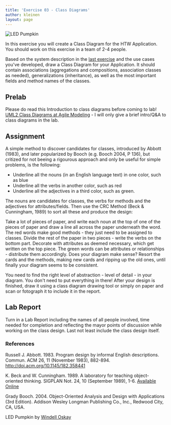 ```yaml
---
title: 'Exercise 03 - Class Diagrams'
author: kleinen
layout: page
---
```


 ![LED Pumpkin](../../images/led-pumpkin.jpg "pumpkins")

In this exercise you will create a Class Diagram for the HTW Application.
You should work on this exercise in a team of 2-4 people.

Based on the system description in the [last exercise](../lab-02) and the use
cases you've developed,
draw a Class Diagram for your Application. It should contain associations (aggregations and compositions, association classes as needed), generalizations (inheritance), as well as the most important fields and method names of the classes.
## Prelab
Please do read this Introduction to class diagrams before coming to lab!
[UML2 Class Diagrams at Agile Modeling](http://www.agilemodeling.com/artifacts/classDiagram.htm) - I will only give a brief intro/Q&A to class diagrams in the lab.

## Assignment

A simple method to discover candidates for classes, introduced by Abbott (1983),
and later popularized by Booch (e.g. Booch 2004, P 136), but critized for not beeing a rigourous approach and only be useful for simple problems, is the following:

  * Underline all the nouns (in an English language text) in one color, such as blue
  * Underline all the verbs in another color, such as red
  * Underline all the adjectives in a third color, such as green.

The nouns are candidates for classes, the verbs for methods and the adjectives
for attributes/fields. Then use the CRC Method (Beck & Cunningham, 1989) to sort
all these and produce the design:

Take a lot of pieces of paper, and write each noun at the top of one of the pieces of paper and draw a line all across the paper underneath the word. The red words make good methods - they just need to be assigned to classes. Divide the rest of the paper in two pieces - write the verbs on the bottom part. Decorate with attributes as deemed necessary, which get written on the top piece. The green words can be attributes or relationships - distribute them accordingly. Does your diagram make sense? Resort the cards and the methods, making new cards and ripping up the old ones, until finally your diagram seems to be consistent.

You need to find the right level of abstraction - level of detail - in your diagram. You don't need to put everything in there!
After your design is finished, draw it using a class diagram drawing tool or simply on paper and scan or fotograph it to include it in the report.

## Lab Report

Turn in a Lab Report including the names of all people involved, time needed for completion and reflecting the mayor points of discussion while working on the class design. Last not least include the class design itself.

### References

Russell J. Abbott. 1983. Program design by informal English descriptions. Commun. ACM 26, 11 (November 1983), 882-894. http://doi.acm.org/10.1145/182.358441

K. Beck and W. Cunningham. 1989. A laboratory for teaching object-oriented thinking. SIGPLAN Not. 24, 10 (September 1989), 1-6. [Available Online](http://c2.com/doc/oopsla89/paper.html)

Grady Booch. 2004. Object-Oriented Analysis and Design with Applications (3rd Edition). Addison Wesley Longman Publishing Co., Inc., Redwood City, CA, USA.

LED Pumpkin by [Windell Oskay](http://www.flickr.com/photos/oskay/283388408/)
